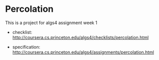 # Percolation

This is a project for algs4 assignment week 1

- checklist: http://coursera.cs.princeton.edu/algs4/checklists/percolation.html

- specification: http://coursera.cs.princeton.edu/algs4/assignments/percolation.html
